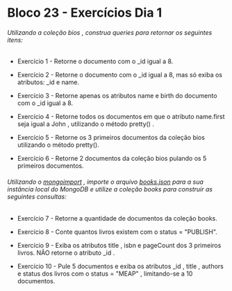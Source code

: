 # Bloco 23 - Exercícios Dia 1

###### Utilizando a coleção bios , construa queries para retornar os seguintes itens:

- Exercício 1 - Retorne o documento com o _id igual a 8.

- Exercício 2 - Retorne o documento com o _id igual a 8, mas só exiba os atributos: _id e name.

- Exercício 3 - Retorne apenas os atributos name e birth do documento com o _id igual a 8.

- Exercício 4 - Retorne todos os documentos em que o atributo name.first seja igual a John , utilizando o método pretty() .

- Exercício 5 - Retorne os 3 primeiros documentos da coleção bios utilizando o método pretty().

- Exercício 6 - Retorne 2 documentos da coleção bios pulando os 5 primeiros documentos.

###### Utilizando o _[mongoimport](https://docs.mongodb.com/database-tools/mongoimport/#examples)_ , importe o arquivo _[books.json](https://s3.us-east-2.amazonaws.com/assets.app.betrybe.com/back-end/mongodb/books-48d15e4d8924badc2308cc4a62eb3ea4.json)_  para a sua instância local do MongoDB e utilize a coleção books para construir as seguintes consultas:

- Exercício 7 - Retorne a quantidade de documentos da coleção books.

- Exercício 8 - Conte quantos livros existem com o status = "PUBLISH".

- Exercício 9 - Exiba os atributos title , isbn e pageCount dos 3 primeiros livros. NÃO retorne o atributo _id .

- Exercício 10 - Pule 5 documentos e exiba os atributos _id , title , authors e status dos livros com o status = "MEAP" , limitando-se a 10 documentos.

